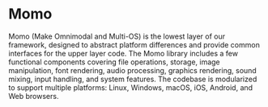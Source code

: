 Momo
====

Momo (Make Omnimodal and Multi-OS) is the lowest layer of our
framework, designed to abstract platform differences and provide
common interfaces for the upper layer code. The Momo library includes
a few functional components covering file operations, storage, image
manipulation, font rendering, audio processing, graphics rendering,
sound mixing, input handling, and system features. The codebase is
modularized to support multiple platforms: Linux, Windows, macOS, iOS,
Android, and Web browsers.
